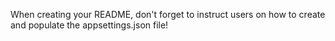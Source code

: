 When creating your README, don't forget to instruct users on how to create and populate the appsettings.json file!